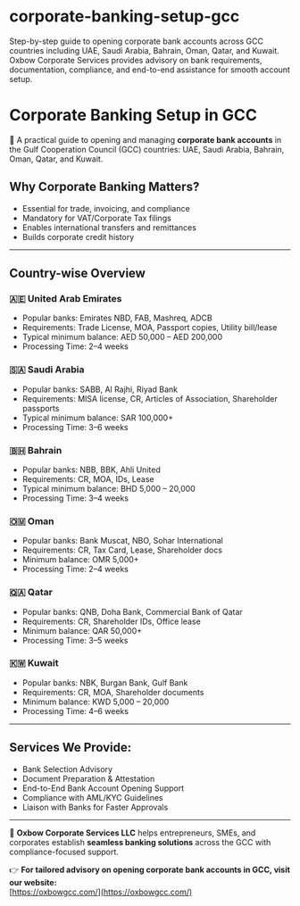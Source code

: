 # corporate-banking-setup-gcc
Step-by-step guide to opening corporate bank accounts across GCC countries including UAE, Saudi Arabia, Bahrain, Oman, Qatar, and Kuwait. Oxbow Corporate Services provides advisory on bank requirements, documentation, compliance, and end-to-end assistance for smooth account setup.
# Corporate Banking Setup in GCC

🏦 A practical guide to opening and managing **corporate bank accounts** in the Gulf Cooperation Council (GCC) countries: UAE, Saudi Arabia, Bahrain, Oman, Qatar, and Kuwait.

## Why Corporate Banking Matters?
- Essential for trade, invoicing, and compliance
- Mandatory for VAT/Corporate Tax filings
- Enables international transfers and remittances
- Builds corporate credit history

---

## Country-wise Overview

### 🇦🇪 United Arab Emirates
- Popular banks: Emirates NBD, FAB, Mashreq, ADCB
- Requirements: Trade License, MOA, Passport copies, Utility bill/lease
- Typical minimum balance: AED 50,000 – AED 200,000
- Processing Time: 2–4 weeks

### 🇸🇦 Saudi Arabia
- Popular banks: SABB, Al Rajhi, Riyad Bank
- Requirements: MISA license, CR, Articles of Association, Shareholder passports
- Typical minimum balance: SAR 100,000+
- Processing Time: 3–6 weeks

### 🇧🇭 Bahrain
- Popular banks: NBB, BBK, Ahli United
- Requirements: CR, MOA, IDs, Lease
- Typical minimum balance: BHD 5,000 – 20,000
- Processing Time: 3–4 weeks

### 🇴🇲 Oman
- Popular banks: Bank Muscat, NBO, Sohar International
- Requirements: CR, Tax Card, Lease, Shareholder docs
- Minimum balance: OMR 5,000+
- Processing Time: 2–4 weeks

### 🇶🇦 Qatar
- Popular banks: QNB, Doha Bank, Commercial Bank of Qatar
- Requirements: CR, Shareholder IDs, Office lease
- Minimum balance: QAR 50,000+
- Processing Time: 3–5 weeks

### 🇰🇼 Kuwait
- Popular banks: NBK, Burgan Bank, Gulf Bank
- Requirements: CR, MOA, Shareholder documents
- Minimum balance: KWD 5,000 – 20,000
- Processing Time: 4–6 weeks

---

## Services We Provide:
- Bank Selection Advisory
- Document Preparation & Attestation
- End-to-End Bank Account Opening Support
- Compliance with AML/KYC Guidelines
- Liaison with Banks for Faster Approvals

---

📍 **Oxbow Corporate Services LLC** helps entrepreneurs, SMEs, and corporates establish **seamless banking solutions** across the GCC with compliance-focused support.

👉 **For tailored advisory on opening corporate bank accounts in GCC, visit our website:**  
[https://oxbowgcc.com/](https://oxbowgcc.com/)
